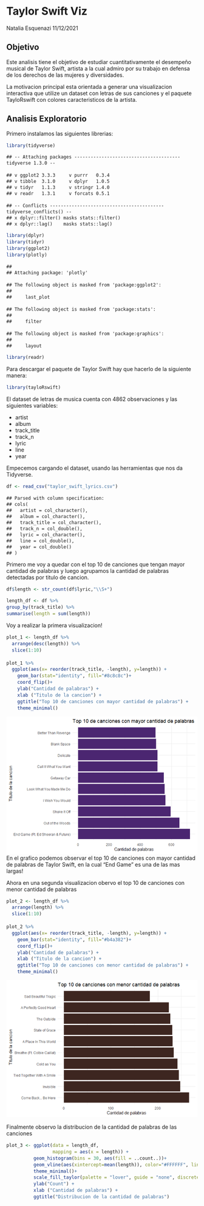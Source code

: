 Taylor Swift Viz
================
Natalia Esquenazi
11/12/2021

## Objetivo

Este analisis tiene el objetivo de estudiar cuantitativamente el
desempeño musical de Taylor Swift, artista a la cual admiro por su
trabajo en defensa de los derechos de las mujeres y diversidades.

La motivacion principal esta orientada a generar una visualizacion
interactiva que utilize un dataset con letras de sus canciones y el
paquete TayloRswift con colores caracteristicos de la artista.

## Analisis Exploratorio

Primero instalamos las siguientes librerias:

``` r
library(tidyverse)
```

    ## -- Attaching packages --------------------------------------- tidyverse 1.3.0 --

    ## v ggplot2 3.3.3     v purrr   0.3.4
    ## v tibble  3.1.0     v dplyr   1.0.5
    ## v tidyr   1.1.3     v stringr 1.4.0
    ## v readr   1.3.1     v forcats 0.5.1

    ## -- Conflicts ------------------------------------------ tidyverse_conflicts() --
    ## x dplyr::filter() masks stats::filter()
    ## x dplyr::lag()    masks stats::lag()

``` r
library(dplyr)
library(tidyr)
library(ggplot2)  
library(plotly)
```

    ## 
    ## Attaching package: 'plotly'

    ## The following object is masked from 'package:ggplot2':
    ## 
    ##     last_plot

    ## The following object is masked from 'package:stats':
    ## 
    ##     filter

    ## The following object is masked from 'package:graphics':
    ## 
    ##     layout

``` r
library(readr)
```

Para descargar el paquete de Taylor Swift hay que hacerlo de la
siguiente manera:

``` r
library(tayloRswift)
```

El dataset de letras de musica cuenta con 4862 observaciones y las
siguientes variables:

  - artist
  - album
  - track\_title
  - track\_n
  - lyric
  - line
  - year

Empecemos cargando el dataset, usando las herramientas que nos da
Tidyverse.

``` r
df <- read_csv("taylor_swift_lyrics.csv")
```

    ## Parsed with column specification:
    ## cols(
    ##   artist = col_character(),
    ##   album = col_character(),
    ##   track_title = col_character(),
    ##   track_n = col_double(),
    ##   lyric = col_character(),
    ##   line = col_double(),
    ##   year = col_double()
    ## )

Primero me voy a quedar con el top 10 de canciones que tengan mayor
cantidad de palabras y luego agrupamos la cantidad de palabras
detectadas por titulo de cancion.

``` r
df$length <- str_count(df$lyric,"\\S+")
```

``` r
length_df <- df %>%
group_by(track_title) %>%
summarise(length = sum(length))
```

Voy a realizar la primera visualizacion\!

``` r
plot_1 <- length_df %>%
  arrange(desc(length)) %>%
  slice(1:10) 

plot_1 %>% 
  ggplot(aes(x= reorder(track_title, -length), y=length)) +
    geom_bar(stat="identity", fill="#8c8c8c")+
    coord_flip()+
    ylab("Cantidad de palabras") + 
    xlab ("Titulo de la cancion") +
    ggtitle("Top 10 de canciones con mayor cantidad de palabras") +
    theme_minimal() 
```

![](Viz_Taylor_files/figure-gfm/viz-1.png)<!-- --> En el grafico podemos
observar el top 10 de canciones con mayor cantidad de palabras de Taylor
Swift, en la cual “End Game” es una de las mas largas\!

Ahora en una segunda visualizacion obervo el top 10 de canciones con
menor cantidad de palabras

``` r
plot_2 <- length_df %>%
  arrange(length) %>%
  slice(1:10) 

plot_2 %>% 
  ggplot(aes(x= reorder(track_title, -length), y=length)) +
    geom_bar(stat="identity", fill="#b4a382")+
    coord_flip()+
    ylab("Cantidad de palabras") + 
    xlab ("Titulo de la cancion") +
    ggtitle("Top 10 de canciones con menor cantidad de palabras") +
    theme_minimal() 
```

![](Viz_Taylor_files/figure-gfm/viz2-1.png)<!-- -->

Finalmente observo la distribucion de la cantidad de palabras de las
canciones

``` r
plot_3 <- ggplot(data = length_df,
                 mapping = aes(x = length)) + 
          geom_histogram(bins = 30, aes(fill = ..count..))+
          geom_vline(aes(xintercept=mean(length)), color="#FFFFFF", linetype="dashed", size=1)+
          theme_minimal()+
          scale_fill_taylor(palette = "lover", guide = "none", discrete = FALSE)+
          ylab("Count") + 
          xlab ("Cantidad de palabras") +
          ggtitle("Distribucion de la cantidad de palabras")
```
